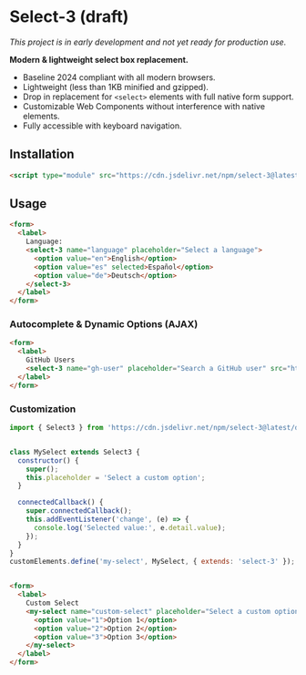 # Select-3 (draft)

_This project is in early development and not yet ready for production use._

**Modern & lightweight select box replacement.**

* Baseline 2024 compliant with all modern browsers.
* Lightweight (less than 1KB minified and gzipped).
* Drop in replacement for `<select>` elements with full native form support.
* Customizable Web Components without interference with native elements.
* Fully accessible with keyboard navigation.

## Installation

```html
<script type="module" src="https://cdn.jsdelivr.net/npm/select-3@latest/dist/select-3.min.js" crossorigin="anonymous"></script>
```

## Usage

```html
<form>
  <label>
    Language:
    <select-3 name="language" placeholder="Select a language">
      <option value="en">English</option>
      <option value="es" selected>Español</option>
      <option value="de">Deutsch</option>
    </select-3>
  </label>
</form>
```

### Autocomplete & Dynamic Options (AJAX)

```html
<form>
  <label>
    GitHub Users
    <select-3 name="gh-user" placeholder="Search a GitHub user" src="https://api.github.com/users?q="></select-3>
  </label>
</form>
```

### Customization

```javascript
import { Select3 } from 'https://cdn.jsdelivr.net/npm/select-3@latest/dist/select-3.min.js'


class MySelect extends Select3 {
  constructor() {
    super();
    this.placeholder = 'Select a custom option';
  }

  connectedCallback() {
    super.connectedCallback();
    this.addEventListener('change', (e) => {
      console.log('Selected value:', e.detail.value);
    });
  }
}
customElements.define('my-select', MySelect, { extends: 'select-3' });
```

```html

<form>
  <label>
    Custom Select
    <my-select name="custom-select" placeholder="Select a custom option">
      <option value="1">Option 1</option>
      <option value="2">Option 2</option>
      <option value="3">Option 3</option>
    </my-select>
  </label>
</form>
```
